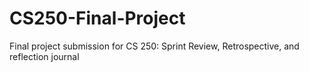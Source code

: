 # CS250-Final-Project
Final project submission for CS 250: Sprint Review, Retrospective, and reflection journal
